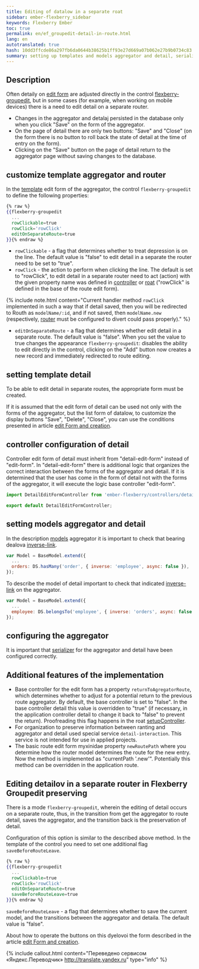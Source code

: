```yaml
--- 
title: Editing of datalow in a separate roat 
sidebar: ember-flexberry_sidebar 
keywords: Flexberry Ember 
toc: true 
permalink: en/ef_groupedit-detail-in-route.html 
lang: en 
autotranslated: true 
hash: 10dd3ffcde86a297fb6da0644b38625b1ff93e27d669a07b062e27b9b0734c83 
summary: setting up templates and models aggregator and detail, serializer aggregator and controller of detail for enabling editing in a separate the router 
--- 
```


## Description 

Often detaily on [edit form](ef_edit-form.html) are adjusted directly in the control [flexberry-groupedit](ef_groupedit.html), but in some cases (for example, when working on mobile devices) there is a need to edit detail on a separate router. 

* Changes in the aggregator and detalaj persisted in the database only when you click "Save" on the form of the aggregator. 
* On the page of detail there are only two buttons: "Save" and "Close" (on the form there is no button to roll back the state of detail at the time of entry on the form). 
* Clicking on the "Save" button on the page of detail return to the aggregator page without saving changes to the database. 

## customize template aggregator and router 

In the [template](ef_template.html) edit form of the aggregator, the control `flexberry-groupedit` to define the following properties: 

```hbs
{% raw %}
{{flexberry-groupedit
  ...
  rowClickable=true
  rowClick='rowClick'
  editOnSeparateRoute=true
}}{% endraw %}
``` 

* `rowClickable` - a flag that determines whether to treat depression is on the line. The default value is "false" to edit detail in a separate the router need to be set to "true". 
* `rowClick` - the action to perform when clicking the line. The default is set to "rowClick", to edit detail in a separate router need to act (action) with the given property name was defined in [controller](ef_controller.html) or [roat](ef_route.html) ("rowClick" is defined in the base of the route edit form). 

{% include note.html content="Current handler method `rowClick` implemented in such a way that if detail saved, then you will be redirected to Routh as `modelName/:id`, and if not saved, then `modelName.new` (respectively, [router](ef_router.html) must be configured to divert could pass properly)." %} 

* `editOnSeparateRoute` - a flag that determines whether edit detail in a separate route. The default value is "false". When you set the value to true changes the appearance `flexberry-groupedit`: disables the ability to edit directly in the control, clicking on the "Add" button now creates a new record and immediately redirected to route editing. 

## setting template detail 

To be able to edit detail in separate routes, the appropriate form must be created.

If it is assumed that the edit form of detail can be used not only with the forms of the aggregator, but the list form of datalow, to customize the display buttons "Save", "Delete", "Close", you can use the conditions presented in article [edit Form and creation](ef_edit-form.html). 

## controller configuration of detail 

Controller edit form of detail must inherit from "detail-edit-form" instead of "edit-form". In "detail-edit-form" there is additional logic that organizes the correct interaction between the forms of the aggregator and detail. If it is determined that the user has come in the form of detail not with the forms of the aggregator, it will execute the logic base controller "edit-form". 

```javascript
import DetailEditFormController from 'ember-flexberry/controllers/detail-edit-form';

export default DetailEditFormController;
``` 

## setting models aggregator and detail 

In the description [models](efd_model.html) aggregator it is important to check that bearing dealova [inverse-link](https://guides.emberjs.com/v2.4.0/models/relationships/#toc_reflexive-relations). 

```javascript
var Model = BaseModel.extend({
  ...
  orders: DS.hasMany('order', { inverse: 'employee', async: false }),
});
``` 

To describe the model of detail important to check that indicated [inverse-link](https://guides.emberjs.com/v2.4.0/models/relationships/#toc_reflexive-relations) on the aggregator. 

```javascript
var Model = BaseModel.extend({
  ...
  employee: DS.belongsTo('employee', { inverse: 'orders', async: false })
});
``` 

## configuring the aggregator 

It is important that [serializer](efd_serializer.html) for the aggregator and detail have been configured correctly. 

## Additional features of the implementation 

* Base controller for the edit form has a property `returnToAgregatorRoute`, which determines whether to adjust for a potential return to the previous route aggregator. By default, the base controller is set to "false". In the base controller detail this value is overridden to "true" (if necessary, in the application controller detail to change it back to "false" to prevent the return). Proofreading this flag happens in the roat [setupController](http://devdocs.io/ember/classes/ember.route#method_setupController). 
* For organization to preserve information between ranting and aggregator and detail used special service `detail-interaction`. This service is not intended for use in applied projects. 
* The basic route edit form myxinidae property `newRoutePath` where you determine how the router model determines the route for the new entry. Now the method is implemented as "currentPath '.new'". Potentially this method can be overridden in the application route. 

## Editing detailov in a separate router in Flexberry Groupedit preserving 

There is a mode `flexberry-groupedit`, wherein the editing of detail occurs on a separate route, thus, in the transition from get the aggregator to route detail, saves the aggregator, and the transition back is the preservation of detail. 

Configuration of this option is similar to the described above method. In the template of the control you need to set one additional flag `saveBeforeRouteLeave`. 

```hbs
{% raw %}
{{flexberry-groupedit
  ...
  rowClickable=true
  rowClick='rowClick'
  editOnSeparateRoute=true
  saveBeforeRouteLeave=true
}}{% endraw %}
``` 

`saveBeforeRouteLeave` - a flag that determines whether to save the current model, and the transitions between the aggregator and detaila. The default value is "false". 

About how to operate the buttons on this dyelovoi the form described in the article [edit Form and creation](ef_edit-form.html). 



{% include callout.html content="Переведено сервисом «Яндекс.Переводчик» <http://translate.yandex.ru>" type="info" %}